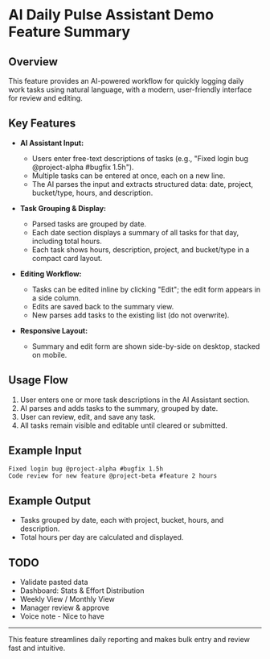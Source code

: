 # AI Daily Pulse Assistant Demo Feature Summary

## Overview
This feature provides an AI-powered workflow for quickly logging daily work tasks using natural language, with a modern, user-friendly interface for review and editing.

## Key Features
- **AI Assistant Input:**
  - Users enter free-text descriptions of tasks (e.g., "Fixed login bug @project-alpha #bugfix 1.5h").
  - Multiple tasks can be entered at once, each on a new line.
  - The AI parses the input and extracts structured data: date, project, bucket/type, hours, and description.

- **Task Grouping & Display:**
  - Parsed tasks are grouped by date.
  - Each date section displays a summary of all tasks for that day, including total hours.
  - Each task shows hours, description, project, and bucket/type in a compact card layout.

- **Editing Workflow:**
  - Tasks can be edited inline by clicking "Edit"; the edit form appears in a side column.
  - Edits are saved back to the summary view.
  - New parses add tasks to the existing list (do not overwrite).

- **Responsive Layout:**
  - Summary and edit form are shown side-by-side on desktop, stacked on mobile.

## Usage Flow
1. User enters one or more task descriptions in the AI Assistant section.
2. AI parses and adds tasks to the summary, grouped by date.
3. User can review, edit, and save any task.
4. All tasks remain visible and editable until cleared or submitted.

## Example Input
```
Fixed login bug @project-alpha #bugfix 1.5h
Code review for new feature @project-beta #feature 2 hours
```

## Example Output
- Tasks grouped by date, each with project, bucket, hours, and description.
- Total hours per day are calculated and displayed.

## TODO
- Validate pasted data
- Dashboard: Stats & Effort Distribution
- Weekly View / Monthly View
- Manager review & approve 
- Voice note - Nice to have

---
This feature streamlines daily reporting and makes bulk entry and review fast and intuitive.
